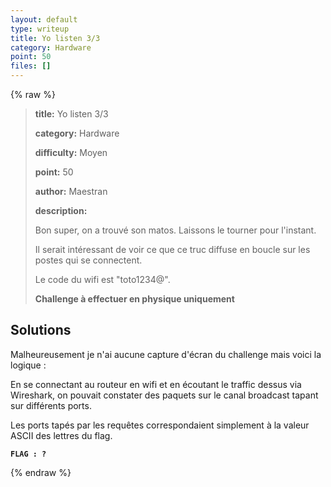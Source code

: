 ```yaml
---
layout: default
type: writeup
title: Yo listen 3/3
category: Hardware
point: 50
files: []
---
```


{% raw %}
> **title:** Yo listen 3/3
>
> **category:** Hardware
>
> **difficulty:** Moyen
>
> **point:** 50
>
> **author:** Maestran
>
> **description:**
>
> Bon super, on a trouvé son matos. Laissons le tourner pour l'instant.
>
> Il serait intéressant de voir ce que ce truc diffuse en boucle sur les postes qui se connectent.
>
> Le code du wifi est "toto1234@".
>
> **Challenge à effectuer en physique uniquement**
>
> 

## Solutions

Malheureusement je n'ai aucune capture d'écran du challenge mais voici la logique :

En se connectant au routeur en wifi et en écoutant le traffic dessus via Wireshark, on pouvait constater des paquets sur le canal broadcast tapant sur différents ports.

Les ports tapés par les requêtes correspondaient simplement à la valeur ASCII des lettres du flag.

**`FLAG : ?`**

{% endraw %}
